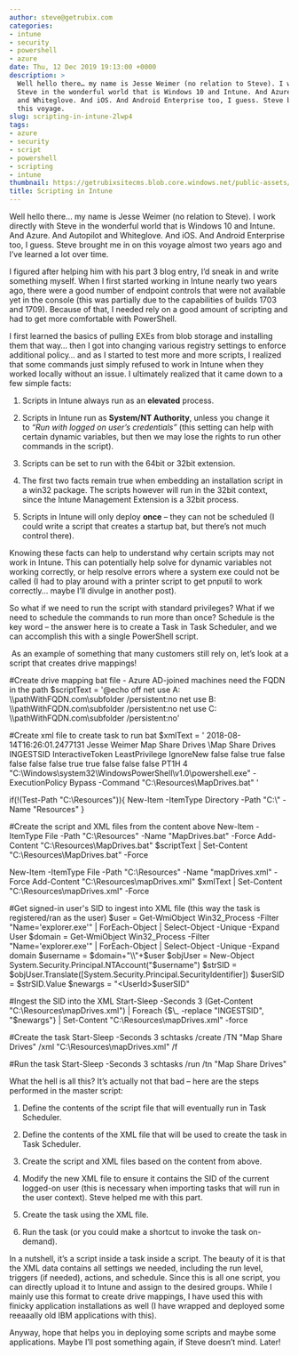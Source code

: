 ```yaml
---
author: steve@getrubix.com
categories:
- intune
- security
- powershell
- azure
date: Thu, 12 Dec 2019 19:13:00 +0000
description: >
  Well hello there… my name is Jesse Weimer (no relation to Steve). I work directly with
  Steve in the wonderful world that is Windows 10 and Intune. And Azure. And Autopilot
  and Whiteglove. And iOS. And Android Enterprise too, I guess. Steve brought me in on
  this voyage.
slug: scripting-in-intune-2lwp4
tags:
- azure
- security
- script
- powershell
- scripting
- intune
thumbnail: https://getrubixsitecms.blob.core.windows.net/public-assets/content/v1/thumbnails/scripting-in-intune-2lwp4_thumbnail.jpg
title: Scripting in Intune
---
```


Well hello there… my name is Jesse Weimer (no relation to Steve). I work directly with Steve in the wonderful world that is Windows 10 and Intune. And Azure. And Autopilot and Whiteglove. And iOS. And Android Enterprise too, I guess. Steve brought me in on this voyage almost two years ago and I’ve learned a lot over time.

I figured after helping him with his part 3 blog entry, I’d sneak in and write something myself. When I first started working in Intune nearly two years ago, there were a good number of endpoint controls that were not available yet in the console (this was partially due to the capabilities of builds 1703 and 1709). Because of that, I needed rely on a good amount of scripting and had to get more comfortable with PowerShell.

I first learned the basics of pulling EXEs from blob storage and installing them that way… then I got into changing various registry settings to enforce additional policy… and as I started to test more and more scripts, I realized that some commands just simply refused to work in Intune when they worked locally without an issue. I ultimately realized that it came down to a few simple facts:

1.  Scripts in Intune always run as an **elevated** process.
    
2.  Scripts in Intune run as **System/NT Authority**, unless you change it to _“Run with logged on user’s credentials”_ (this setting can help with certain dynamic variables, but then we may lose the rights to run other commands in the script).
    
3.  Scripts can be set to run with the 64bit or 32bit extension.
    
4.  The first two facts remain true when embedding an installation script in a win32 package. The scripts however will run in the 32bit context, since the Intune Management Extension is a 32bit process.
    
5.  Scripts in Intune will only deploy **once** – they can not be scheduled (I could write a script that creates a startup bat, but there’s not much control there).
    

Knowing these facts can help to understand why certain scripts may not work in Intune. This can potentially help solve for dynamic variables not working correctly, or help resolve errors where a system exe could not be called (I had to play around with a printer script to get pnputil to work correctly… maybe I’ll divulge in another post).

So what if we need to run the script with standard privileges? What if we need to schedule the commands to run more than once? Schedule is the key word – the answer here is to create a Task in Task Scheduler, and we can accomplish this with a single PowerShell script.

 As an example of something that many customers still rely on, let’s look at a script that creates drive mappings!

#Create drive mapping bat file - Azure AD-joined machines need the FQDN in the path
$scriptText = '@echo off
net use A: \\\\pathWithFQDN.com\\subfolder /persistent:no
net use B: \\\\pathWithFQDN.com\\subfolder /persistent:no
net use C: \\\\pathWithFQDN.com\\subfolder /persistent:no'
 
#Create xml file to create task to run bat
$xmlText = '<?xml version="1.0" encoding="UTF-16"?>
<Task version="1.2" xmlns="http://schemas.microsoft.com/windows/2004/02/mit/task">
  <RegistrationInfo>
    <Date>2018-08-14T16:26:01.2477131</Date>
    <Author>Jesse Weimer</Author>
    <Description>Map Share Drives</Description>
    <URI>\\Map Share Drives</URI>
  </RegistrationInfo>
  <Triggers />
  <Principals>
    <Principal id="Author">
      INGESTSID
      <LogonType>InteractiveToken</LogonType>
      <RunLevel>LeastPrivilege</RunLevel>
    </Principal>
  </Principals>
  <Settings>
    <MultipleInstancesPolicy>IgnoreNew</MultipleInstancesPolicy>
    <DisallowStartIfOnBatteries>false</DisallowStartIfOnBatteries>
    <StopIfGoingOnBatteries>false</StopIfGoingOnBatteries>
    <AllowHardTerminate>true</AllowHardTerminate>
    <StartWhenAvailable>false</StartWhenAvailable>
    <RunOnlyIfNetworkAvailable>false</RunOnlyIfNetworkAvailable>
    <IdleSettings>
      <StopOnIdleEnd>false</StopOnIdleEnd>
      <RestartOnIdle>false</RestartOnIdle>
    </IdleSettings>
    <AllowStartOnDemand>true</AllowStartOnDemand>
    <Enabled>true</Enabled>
    <Hidden>false</Hidden>
    <RunOnlyIfIdle>false</RunOnlyIfIdle>
    <WakeToRun>false</WakeToRun>
    <ExecutionTimeLimit>PT1H</ExecutionTimeLimit>
    <Priority>4</Priority>
  </Settings>
  <Actions Context="Author">
    <Exec>
      <Command>"C:\\Windows\\system32\\WindowsPowerShell\\v1.0\\powershell.exe"</Command>
      <Arguments>-ExecutionPolicy Bypass -Command "C:\\Resources\\MapDrives.bat"</Arguments>
    </Exec>
  </Actions>
</Task>'
 
if(!(Test-Path "C:\\Resources")){
    New-Item -ItemType Directory -Path "C:\\" -Name "Resources"
}
 
#Create the script and XML files from the content above
New-Item -ItemType File -Path "C:\\Resources" -Name "MapDrives.bat" -Force
Add-Content "C:\\Resources\\MapDrives.bat" $scriptText | Set-Content "C:\\Resources\\MapDrives.bat" -Force
 
New-Item -ItemType File -Path "C:\\Resources" -Name "mapDrives.xml" -Force
Add-Content "C:\\Resources\\mapDrives.xml" $xmlText | Set-Content "C:\\Resources\\mapDrives.xml" -Force
 
#Get signed-in user's SID to ingest into XML file (this way the task is registered/ran as the user)
$user = Get-WmiObject Win32\_Process -Filter "Name='explorer.exe'" | ForEach-Object    | Select-Object -Unique -Expand User
$domain = Get-WmiObject Win32\_Process -Filter "Name='explorer.exe'" | ForEach-Object    | Select-Object -Unique -Expand domain
$username = $domain+"\\"+$user
$objUser = New-Object System.Security.Principal.NTAccount("$username")
$strSID = $objUser.Translate(\[System.Security.Principal.SecurityIdentifier\])
$userSID = $strSID.Value
$newargs = "<UserId>$userSID</UserId>"
 
#Ingest the SID into the XML
Start-Sleep -Seconds 3
(Get-Content "C:\\Resources\\mapDrives.xml") | Foreach {$\_ -replace "INGESTSID", "$newargs"} | Set-Content "C:\\Resources\\mapDrives.xml" -force
 
#Create the task
Start-Sleep -Seconds 3
schtasks /create /TN "Map Share Drives" /xml "C:\\Resources\\mapDrives.xml" /f
 
#Run the task
Start-Sleep -Seconds 3
schtasks /run /tn "Map Share Drives"

What the hell is all this? It’s actually not that bad – here are the steps performed in the master script:

1.  Define the contents of the script file that will eventually run in Task Scheduler.
    
2.  Define the contents of the XML file that will be used to create the task in Task Scheduler.
    
3.  Create the script and XML files based on the content from above.
    
4.  Modify the new XML file to ensure it contains the SID of the current logged-on user (this is necessary when importing tasks that will run in the user context). Steve helped me with this part.
    
5.  Create the task using the XML file.
    
6.  Run the task (or you could make a shortcut to invoke the task on-demand).
    

In a nutshell, it’s a script inside a task inside a script. The beauty of it is that the XML data contains all settings we needed, including the run level, triggers (if needed), actions, and schedule. Since this is all one script, you can directly upload it to Intune and assign to the desired groups. While I mainly use this format to create drive mappings, I have used this with finicky application installations as well (I have wrapped and deployed some reeaaally old IBM applications with this).

Anyway, hope that helps you in deploying some scripts and maybe some applications. Maybe I’ll post something again, if Steve doesn’t mind. Later!